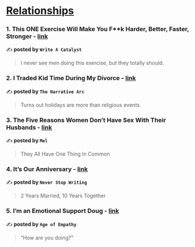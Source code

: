 
<h1><a href=https://medium.com/tag/relationships/recommended target="_blank" rel="noopener noreferrer">Relationships</a></h1>
<h3>1. This ONE Exercise Will Make You F**k Harder, Better, Faster, Stronger - <a href="https://medium.com/write-a-catalyst/this-one-exercise-will-make-you-f-k-harder-better-faster-stronger-f0c709eab7f1" target="_blank" rel="noopener noreferrer">link</a></h3>

✍️ **posted by `Write A Catalyst`**

<blockquote>I never see men doing this exercise, but they totally should.</blockquote>

<h3>2. I Traded Kid Time During My Divorce - <a href="https://medium.com/the-narrative-arc/i-traded-kid-time-during-my-divorce-b4a06fb3d684" target="_blank" rel="noopener noreferrer">link</a></h3>

✍️ **posted by `The Narrative Arc`**

<blockquote>Turns out holidays are more than religious events</blockquote>

<h3>3. The Five Reasons Women Don’t Have Sex With Their Husbands - <a href="https://medium.com/@TheIntimacyProject/the-five-reasons-women-dont-have-sex-with-their-husbands-e72cba96abbd" target="_blank" rel="noopener noreferrer">link</a></h3>

✍️ **posted by `Mel`**

<blockquote>They All Have One Thing In Common</blockquote>

<h3>4. It’s Our Anniversary - <a href="https://medium.com/never-stop-writing/its-our-anniversary-9670212b4717" target="_blank" rel="noopener noreferrer">link</a></h3>

✍️ **posted by `Never Stop Writing`**

<blockquote>2 Years Married, 10 Years Together</blockquote>

<h3>5. I’m an Emotional Support Doug - <a href="https://medium.com/age-of-empathy/im-an-emotional-support-doug-04a9d3b6bcca" target="_blank" rel="noopener noreferrer">link</a></h3>

✍️ **posted by `Age of Empathy`**

<blockquote>“How are you doing?”</blockquote>

